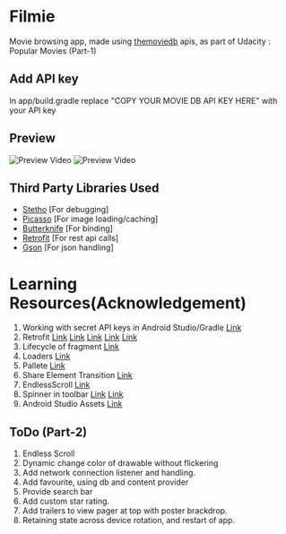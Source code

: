 # Filmie
Movie browsing app, made using [themoviedb](https://www.themoviedb.org/) apis,
as part of Udacity : Popular Movies (Part-1)

## Add API key
In app/build.gradle replace "COPY YOUR MOVIE DB API KEY HERE" with your API key 


## Preview
![Preview Video](../master/preview/filmie1.gif)   ![Preview Video](../master/preview/filmie2.gif)

## Third Party Libraries Used

- [Stetho](https://github.com/facebook/stetho) [For debugging]
- [Picasso](http://square.github.io/picasso/) [For image loading/caching]
- [Butterknife](http://jakewharton.github.io/butterknife/) [For binding]
- [Retrofit](http://square.github.io/retrofit/) [For rest api calls]
- [Gson](http://mvnrepository.com/artifact/com.squareup.retrofit/converter-gson/2.0.0-beta1) [For json handling]

# Learning Resources(Acknowledgement)

1. Working with secret API keys in Android Studio/Gradle 
[Link](http://www.rainbowbreeze.it/environmental-variables-api-key-and-secret-buildconfig-and-android-studio/
)
2. Retrofit
[Link](http://square.github.io/retrofit/)
[Link](http://www.vogella.com/tutorials/Retrofit/article.html)
[Link](https://bekk.github.io/android101/pages/retrofit.html)
[Link](http://blog.robinchutaux.com/blog/a-smart-way-to-use-retrofit/)
[Link](https://guides.codepath.com/android/Consuming-APIs-with-Retrofit)
3. Lifecycle of fragment 
[Link](http://www.javacodegeeks.com/2013/06/android-fragment-lifecycle-multiple-screen-support.html)
4. Loaders
[Link](http://www.androiddesignpatterns.com/2012/08/implementing-loaders.html)
5. Pallete
[Link](https://github.com/codepath/android_guides/wiki/Dynamic-Color-using-Palettes)
6. Share Element Transition
[Link](https://github.com/codepath/android_guides/wiki/Shared-Element-Activity-Transition)
7. EndlessScroll
[Link](https://github.com/codepath/android_guides/wiki/Endless-Scrolling-with-AdapterViews-and-RecyclerView)
8. Spinner in toolbar
[Link](http://android-pratap.blogspot.in/2015/01/spinner-in-toolbar-example-in-android.html)
[Link](https://dabx.io/2015/01/02/material-design-spinner-toolbar-style-fix/)
9. Android Studio Assets
[Link](https://romannurik.github.io/AndroidAssetStudio/index.html)

## ToDo (Part-2)
1. Endless Scroll
2. Dynamic change color of drawable without flickering
3. Add network connection listener and handling.
4. Add favourite, using db and content provider
5. Provide search bar
6. Add custom star rating.
7. Add trailers to view pager at top with poster brackdrop.
8. Retaining state across device rotation, and restart of app.